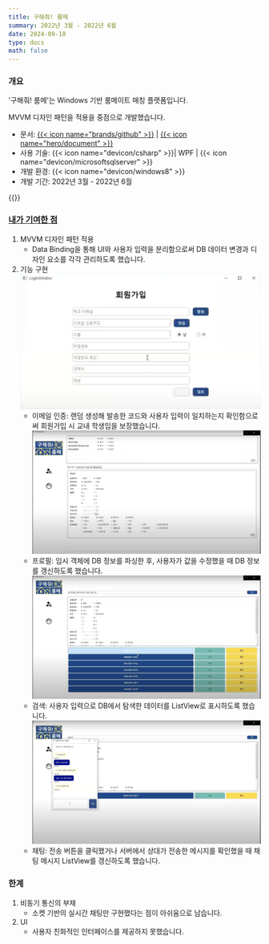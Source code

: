 ```yaml
---
title: 구해줘! 룸메
summary: 2022년 3월 - 2022년 6월
date: 2024-09-18
type: docs
math: false
---
```


### 개요

'구해줘! 룸메'는 Windows 기반 룸메이트 매칭 플랫폼입니다.

MVVM 디자인 패턴을 적용을 중점으로 개발했습니다.

- 문서: [{{< icon name="brands/github" >}}](https://github.com/rkdbq/FindRoommate) | [{{< icon name="hero/document" >}}](구해줘!룸메.pdf)
- 사용 기술: {{< icon name="devicon/csharp" >}}| WPF | {{< icon name="devicon/microsoftsqlserver" >}}
- 개발 환경: {{< icon name="devicon/windows8" >}}
- 개발 기간: 2022년 3월 - 2022년 6월

{{<youtube Pw42_G7Vc5U>}}

<!-- ### 개발 동기

기존 시스템은 다음과 같은 문제를 지니고 있었습니다.

1. 흡연 유무, 수면 패턴 등 매우 제한적인 정보만으로 룸메이트를 정해야 했습니다.
2. 룸메이트를 찾기 위한 적절한 커뮤니티가 활성화되어 있지 않았습니다.
    ![screen reader text](그림1.png)
    - 에브리타임은 학교생활 커뮤니티의 역할만 할 뿐, 룸메이트를 구하기 위한 특별한 기능을 제공하지 않았습니다. 쪽지 기능을 통해 소통할 수 있으나, 이는 게시글을 작성해야만 사용할 수 있었습니다.
    ![screen reader text](그림2.png)
    - 하우스메이트라는 서비스는 기숙사 룸메이트 매칭을 위한 서비스가 아닌 자취를 위한 서비스만 존재했고, 상대 성향을 파악할 수 있는 기능이 매우 제한적이었습니다.

우리 팀은 위 문제를 해결하고자 구체적이고 능동적인 룸메이트 배정 방식을 도입한 프로그램을 만들고자 했습니다. -->

### <u>내가 기여한 점</u>

1. MVVM 디자인 패턴 적용
    - Data Binding을 통해 UI와 사용자 입력을 분리함으로써 DB 데이터 변경과 디자인 요소를 각각 관리하도록 했습니다.
2. 기능 구현
    ![screen reader text](회원가입.png)
    - 이메일 인증: 랜덤 생성해 발송한 코드와 사용자 입력이 일치하는지 확인함으로써 회원가입 시 교내 학생임을 보장했습니다.
    ![screen reader text](프로필.png)
    - 프로필: 임시 객체에 DB 정보를 파싱한 후, 사용자가 값을 수정했을 때 DB 정보를 갱신하도록 했습니다.
    ![screen reader text](검색.png)
    - 검색: 사용자 입력으로 DB에서 탐색한 데이터를 ListView로 표시하도록 했습니다.
    ![screen reader text](채팅.png)
    - 채팅: 전송 버튼을 클릭했거나 서버에서 상대가 전송한 메시지를 확인했을 때 채팅 메시지 ListView를 갱신하도록 했습니다.

### 한계

1. 비동기 통신의 부재
    - 소켓 기반의 실시간 채팅만 구현했다는 점이 아쉬움으로 남습니다.
2. UI
    - 사용자 친화적인 인터페이스를 제공하지 못했습니다.